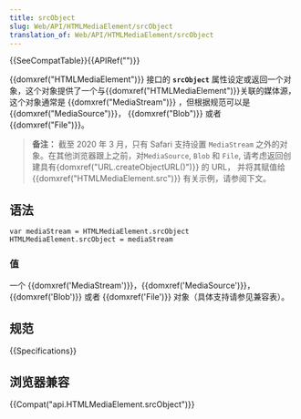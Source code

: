 ```yaml
---
title: srcObject
slug: Web/API/HTMLMediaElement/srcObject
translation_of: Web/API/HTMLMediaElement/srcObject
---
```

{{SeeCompatTable}}{{APIRef("")}}

{{domxref("HTMLMediaElement")}} 接口的 **`srcObject`** 属性设定或返回一个对象，这个对象提供了一个与{{domxref("HTMLMediaElement")}}关联的媒体源，这个对象通常是 {{domxref("MediaStream")}} ，但根据规范可以是 {{domxref("MediaSource")}}， {{domxref("Blob")}} 或者 {{domxref("File")}}。

> **备注：** 截至 2020 年 3 月，只有 Safari 支持设置 `MediaStream` 之外的对象。在其他浏览器跟上之前，对`MediaSource`, `Blob` 和 `File`, 请考虑返回创建具有{domxref("URL.createObjectURL()")}} 的 URL， 并将其赋值给{{domxref("HTMLMediaElement.src")}} 有关示例，请参阅下文。

## 语法

```plain
var mediaStream = HTMLMediaElement.srcObject
HTMLMediaElement.srcObject = mediaStream
```

### 值

一个 {{domxref('MediaStream')}}，{{domxref('MediaSource')}}，{{domxref('Blob')}} 或者 {{domxref('File')}} 对象（具体支持请参见兼容表）。

## 规范

{{Specifications}}

## 浏览器兼容

{{Compat("api.HTMLMediaElement.srcObject")}}
